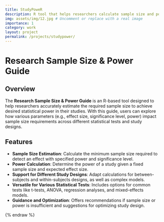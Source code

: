```yaml
---
title: StudyPoweR
description: R tool that helps researchers calculate sample size and power for different study designs and tests, ensuring robust and well-powered research.
img: assets/img/12.jpg # Uncomment or replace with a real image
importance: 1
category: work
layout: project
permalink: /projects/studypower/
---
```

# Research Sample Size & Power Guide

## Overview
The **Research Sample Size & Power Guide** is an R-based tool designed to help researchers accurately estimate the required sample size to achieve desired statistical power in their studies. With this guide, users can explore how various parameters (e.g., effect size, significance level, power) impact sample size requirements across different statistical tests and study designs.

## Features
- **Sample Size Estimation**: Calculate the minimum sample size required to detect an effect with specified power and significance level.
- **Power Calculation**: Determine the power of a study given a fixed sample size and expected effect size.
- **Support for Different Study Designs**: Adapt calculations for between-subjects and within-subjects designs, as well as complex models.
- **Versatile for Various Statistical Tests**: Includes options for common tests like t-tests, ANOVA, regression analyses, and mixed-effects models.
- **Guidance and Optimization**: Offers recommendations if sample size or power is insufficient and suggestions for optimizing study design.

{% endraw %}
